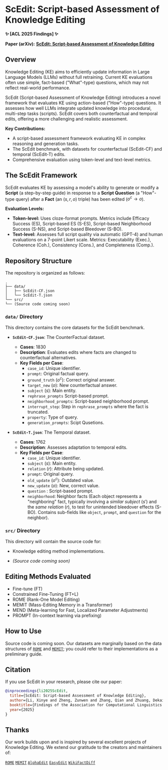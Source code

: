 # ScEdit: Script-based Assessment of Knowledge Editing

**✨ [ACL 2025 Findings] ✨**

**Paper (arXiv):** [**ScEdit: Script-based Assessment of Knowledge Editing**](https://arxiv.org/abs/2505.23291)



## Overview

Knowledge Editing (KE) aims to efficiently update information in Large Language Models (LLMs) without full retraining. Current KE evaluations often use simple, fact-based ("What"-type) questions, which may not reflect real-world performance.

ScEdit (Script-based Assessment of Knowledge Editing) introduces a novel framework that evaluates KE using action-based ("How"-type) questions. It assesses how well LLMs integrate updated knowledge into procedural, multi-step tasks (scripts). ScEdit covers both counterfactual and temporal edits, offering a more challenging and realistic assessment.

**Key Contributions:**
* A script-based assessment framework evaluating KE in complex reasoning and generation tasks. 
* The ScEdit benchmark, with datasets for counterfactual (ScEdit-CF) and temporal (ScEdit-T) edits. 
* Comprehensive evaluation using token-level and text-level metrics. 

## The ScEdit Framework

ScEdit evaluates KE by assessing a model's ability to generate or modify a **Script** (a step-by-step guide) in response to a **Script Question** (a "How"-type query) after a **Fact** (an $(s,r,o)$ triple) has been edited ($o^c \rightarrow o$).

**Evaluation Levels:**
* **Token-level:** Uses cloze-format prompts. Metrics include Efficacy Success (ES), Script-based ES (S-ES), Script-based Neighborhood Success (S-NS), and Script-based Bleedover (S-BO).
* **Text-level:** Assesses full script quality via automatic (GPT-4) and human evaluations on a 7-point Likert scale. Metrics: Executability (Exec.), Coherence (Coh.), Consistency (Cons.), and Completeness (Comp.).


## Repository Structure


The repository is organized as follows:
```
.
├── data/
│   ├── ScEdit-CF.json
│   └── ScEdit-T.json
└── src/
└── (Source code coming soon)
```

### `data/` Directory

This directory contains the core datasets for the ScEdit benchmark.

* **`ScEdit-CF.json`**: The CounterFactual dataset.
    * **Cases**: 1830
    * **Description**: Evaluates edits where facts are changed to counterfactual alternatives.
    * **Key Fields per Case**:
        * `case_id`: Unique identifier.
        * `prompt`: Original factual query.
        * `ground_truth` ($o^c$): Correct original answer.
        * `target_new` ($o$): New counterfactual answer.
        * `subject` ($s$): Main entity.
        * `rephrase_prompts` Script-based prompt.
        * `neighborhood_prompts`: Script-based neighborhood prompt.
        * `interrupt_step`: Step in `rephrase_prompts` where the fact is truncated.
        * `property`: Type of query.
        * `generation_prompts`: Scipt Qusetions.

* **`ScEdit-T.json`**: The Temporal dataset.
    * **Cases**: 1762
    * **Description**: Assesses adaptation to temporal edits.
    * **Key Fields per Case**:
        * `case_id`: Unique identifier.
        * `subject` ($s$): Main entity.
        * `relation` ($r$): Attribute being updated.
        * `prompt`: Original query.
        * `old_update` ($o^c$): Outdated value.
        * `new_update` ($o$): New, correct value.
        * `question` : Script-based prompt.
        * `neighborhood`: Neighbor facts (Each object represents a "neighboring" fact, typically involving a *similar subject* ($s'$) and the *same relation* ($r$), to test for unintended bleedover effects (S-BO). Contains sub-fields like `object`, `prompt`, and `question` for the neighbor).



### `src/` Directory

This directory will contain the source code for:
* Knowledge editing method implementations.

* *(Source code coming soon)*


## Editing Methods Evaluated

* Fine-tune (FT)
* Constrained Fine-Tuning (FT+L)
* ROME (Rank-One Model Editing)
* MEMIT (Mass-Editing Memory in a Transformer)
* MEND (Meta-learning for Fast, Localized Parameter Adjustments)
* PROMPT (In-context learning via prefixing)

## How to Use

Source code is coming soon. Our datasets are marginally based on the data structures of [`ROME`](https://github.com/kmeng01/rome) and 
[`MEMIT`](https://github.com/kmeng01/memit); you could refer to their implementations as a preliminary guide.

## Citation

If you use ScEdit in your research, please cite our paper:

```bibtex
@inproceedings{li2025ScEdit,
  title={ScEdit: Script-based Assessment of Knowledge Editing},
  author={Li, Xinye and Zheng, Zunwen and Zhang, Qian and Zhuang, Dekai and Kang, Jiabao and Xu, Liyan and Liu, Qingbin and Chen, Xi and Tu, Zhiying and Chu, Dianhui and Sui, Dianbo},
  booktitle={Findings of the Association for Computational Linguistics: ACL 2025},
  year={2025}
}
```
## Thanks
Our work builds upon and is inspired by several excellent projects of Knowledge Editing. We extend our gratitude to the creators and maintainers of:

[`ROME`](https://github.com/kmeng01/rome)
[`MEMIT`](https://github.com/kmeng01/memit)
[`AlphaEdit`](https://github.com/jianghoucheng/AlphaEdit)
[`EasyEdit`](https://github.com/zjunlp/EasyEdit)
[`WikiFactDiff`](https://github.com/Orange-OpenSource/WikiFactDiff)